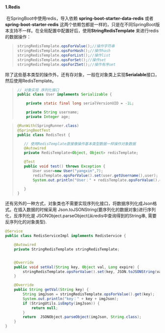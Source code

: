 #### 1.Redis

​	在SpringBoot中使用redis，导入依赖 **spring-boot-starter-data-redis** 或者 **spring-boot-starter-redis** 这两个依赖包都是一样的，只是在不同SpringBoot版本支持不一样。在全局配置中配置好后，使用**StringRedisTemplate** 来进行redis的数据操作：

> ```java
> stringRedisTemplate.opsForValue();//操作字符串
> stringRedisTemplate.opsForHash();//操作hash
> stringRedisTemplate.opsForList();//操作list
> stringRedisTemplate.opsForSet();//操作set
> stringRedisTemplate.opsForZSet();//操作有序set
> ```

​	除了这些基本类型的操作外，还有存对象，一般在对象类上实现**Serialable**接口，然后使用RedisTemplate。

> ```java
> // 对象实现 序列化接口
> public class User implements Serializable {
> 
>     private static final long serialVersionUID = -1L;
> 
>     private String username;
>     private Integer age;
> ```

>```java
>@RunWith(SpringRunner.class)
>@SpringBootTest
>public class RedisTest {
>
>    // 使用RedisTemplate直接像操作基本类型数据一样操作对象数据
>    @Autowired
>    private RedisTemplate<Object, Object> redisTemplate;
>
>    @Test
>    public void test() throws Exception {
>        User user=new User("yangxin",7);
>        redisTemplate.opsForValue().set(user.getUsername(),user);
>        System.out.println("User：" + redisTemplate.opsForValue().get("yangxin"));
>
>    }
>}
>```

​	还有另外的一种方式，对象类也不需要实现序列化接口，将数据序列化成Json格式。在插入数据的时候采用 Json.toJSONString(要序列化的数据对象)进行序列化，反序列化是 JSONObject.parseObject(从redis中查询得到的String串, 需要反序列化的对象类型).

```java
@Service
public class RedisServiceImpl implements RedisService {

    @Autowired
    private StringRedisTemplate stringRedisTemplate;


    @Override
    public void setVal(String key, Object val, Long expire) {
        stringRedisTemplate.opsForValue().set(key, JSON.toJSONString(val),expire, TimeUnit.SECONDS);
    }

    @Override
    public String getVal(String key) {
        String imgJson = stringRedisTemplate.opsForValue().get(key);
        System.out.println("key：" + key + imgJson);
        if (StringUtils.isEmpty(imgJson)) {
            return null;
        }
        return  JSONObject.parseObject(imgJson, String.class);
    }
}
```









